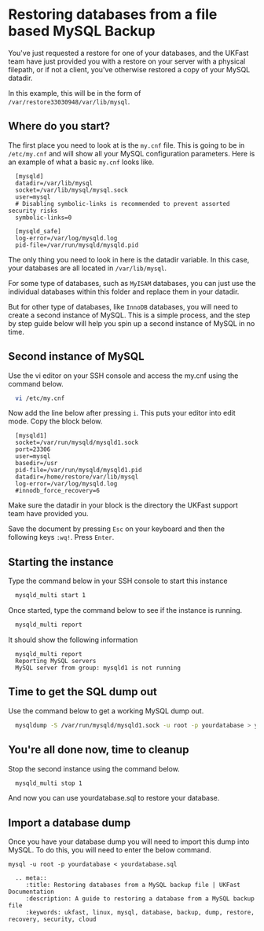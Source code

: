 # Restoring databases from a file based MySQL Backup

You've just requested a restore for one of your databases, and the UKFast team have just provided you with a restore on your server with a physical filepath, or if not a client, you've otherwise restored a copy of your MySQL datadir.

In this example, this will be in the form of `/var/restore33030948/var/lib/mysql`.


## Where do you start?

The first place you need to look at is the `my.cnf` file. This is going to be in `/etc/my.cnf` and will show all your MySQL configuration parameters. Here is an example of what a basic `my.cnf` looks like.

```console
  [mysqld]
  datadir=/var/lib/mysql
  socket=/var/lib/mysql/mysql.sock
  user=mysql
  # Disabling symbolic-links is recommended to prevent assorted security risks
  symbolic-links=0

  [mysqld_safe]
  log-error=/var/log/mysqld.log
  pid-file=/var/run/mysqld/mysqld.pid
```

The only thing you need to look in here is the datadir variable. In this case, your databases are all located in `/var/lib/mysql`.

For some type of databases, such as `MyISAM` databases, you can just use the individual databases within this folder and replace them in your datadir.

But for other type of databases, like `InnoDB` databases, you will need to create a second instance of MySQL. This is a simple process, and the step by step guide below will help you spin up a second instance of MySQL in no time.

## Second instance of MySQL

Use the vi editor on your SSH console and access the my.cnf using the command below.

```bash
  vi /etc/my.cnf
```

Now add the line below after pressing `i`. This puts your editor into edit mode. Copy the block below.

```console
  [mysqld1]
  socket=/var/run/mysqld/mysqld1.sock
  port=23306
  user=mysql
  basedir=/usr
  pid-file=/var/run/mysqld/mysqld1.pid
  datadir=/home/restore/var/lib/mysql
  log-error=/var/log/mysqld.log
  #innodb_force_recovery=6
```

Make sure the datadir in your block is the directory the UKFast support team have provided you.

Save the document by pressing `Esc` on your keyboard and then the following keys `:wq!`. Press `Enter`.



## Starting the instance

Type the command below in your SSH console to start this instance

```bash
  mysqld_multi start 1
```

Once started, type the command below to see if the instance is running.

```bash
  mysqld_multi report
```

It should show the following information

```console
  mysqld_multi report
  Reporting MySQL servers
  MySQL server from group: mysqld1 is not running
```



## Time to get the SQL dump out

Use the command below to get a working MySQL dump out.

```bash
  mysqldump -S /var/run/mysqld/mysqld1.sock -u root -p yourdatabase > yourdatabase.sql
```



## You're all done now, time to cleanup

Stop the second instance using the command below.

```bash
  mysqld_multi stop 1
```

And now you can use yourdatabase.sql to restore your database.

## Import a database dump

Once you have your database dump you will need to import this dump into MySQL. To do this, you will need to enter the below command.

```mysql -u root -p yourdatabase < yourdatabase.sql```

```eval_rst
  .. meta::
     :title: Restoring databases from a MySQL backup file | UKFast Documentation
     :description: A guide to restoring a database from a MySQL backup file
     :keywords: ukfast, linux, mysql, database, backup, dump, restore, recovery, security, cloud
